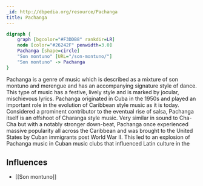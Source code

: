 ```yaml
---
_id: http://dbpedia.org/resource/Pachanga
title: Pachanga
---
```


```dot
digraph {
	graph [bgcolor="#F3DDB8" rankdir=LR]
	node [color="#26242F" penwidth=3.0]
	Pachanga [shape=circle]
	"Son montuno" [URL="/son-montuno/"]
	"Son montuno" -> Pachanga
}
```

Pachanga is a genre of music which is described as a mixture of son montuno and merengue and has an accompanying signature style of dance. This type of music has a festive, lively style and is marked by jocular, mischievous lyrics. Pachanga originated in Cuba in the 1950s and played an important role in the evolution of Caribbean style music as it is today. Considered a prominent contributor to the eventual rise of salsa, Pachanga itself is an offshoot of Charanga style music. Very similar in sound to Cha-Cha but with a notably stronger down-beat, Pachanga once experienced massive popularity all across the Caribbean and was brought to the United States by Cuban immigrants post World War II. This led to an explosion of Pachanga music in Cuban music clubs that influenced Latin culture in the

## Influences
- [[Son montuno]]
